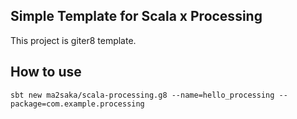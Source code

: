 Simple Template for Scala x Processing
---------------------------------------

This project is giter8 template.

## How to use

```
sbt new ma2saka/scala-processing.g8 --name=hello_processing --package=com.example.processing
```
